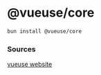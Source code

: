 # @vueuse/core

```sh
bun install @vueuse/core
```

### Sources

[vueuse website](https://vueuse.org/)
